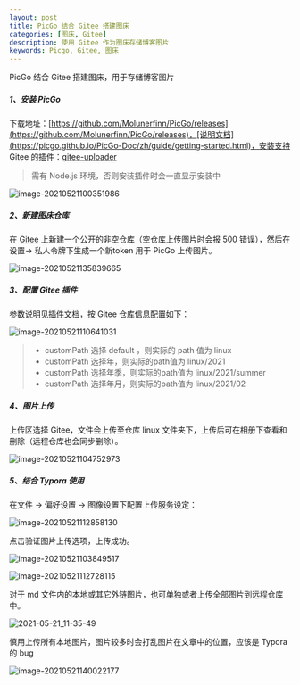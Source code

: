 ```yaml
---
layout: post
title: PicGo 结合 Gitee 搭建图床
categories: [图床, Gitee]
description: 使用 Gitee 作为图床存储博客图片
keywords: Picgo, Gitee, 图床
---
```


PicGo 结合 Gitee 搭建图床，用于存储博客图片

##### 1、安装 PicGo 

下载地址：[https://github.com/Molunerfinn/PicGo/releases](https://github.com/Molunerfinn/PicGo/releases)，[说明文档](https://picgo.github.io/PicGo-Doc/zh/guide/getting-started.html)，安装支持 Gitee 的插件：[gitee-uploader](https://github.com/lizhuangs/picgo-plugin-gitee-uploader)

> 需有 Node.js 环境，否则安装插件时会一直显示安装中

![image-20210521100351986](https://cdn.jsdelivr.net/gh/FlyNine/cloudimage/win/image-20210521100351986.png)

##### 2、新建图床仓库

在 [Gitee](https://gitee.com) 上新建一个公开的非空仓库（空仓库上传图片时会报 500 错误），然后在设置-> 私人令牌下生成一个新token 用于 PicGo 上传图片。

![image-20210521135839665](https://cdn.jsdelivr.net/gh/FlyNine/cloudimage/win/image-20210521135839665.png)

##### 3、配置 Gitee 插件

参数说明见[插件文档](https://github.com/lizhuangs/picgo-plugin-gitee-uploader)，按 Gitee 仓库信息配置如下：

![image-20210521110641031](https://cdn.jsdelivr.net/gh/FlyNine/cloudimage/win/image-20210521104752973.png)

> - customPath 选择 default ，则实际的 path 值为 linux
> - customPath 选择年，则实际的path值为 linux/2021
> - customPath 选择年季，则实际的path值为 linux/2021/summer
> - customPath 选择年月，则实际的path值为 linux/2021/02

##### 4、图片上传

上传区选择 Gitee，文件会上传至仓库 linux 文件夹下，上传后可在相册下查看和删除（远程仓库也会同步删除）。

![image-20210521104752973](https://cdn.jsdelivr.net/gh/FlyNine/cloudimage/win/image-20210521110641031.png)

##### 5、结合 Typora 使用

在文件 -> 偏好设置 -> 图像设置下配置上传服务设定：

![image-20210521112858130](https://cdn.jsdelivr.net/gh/FlyNine/cloudimage/win/image-20210521112728115.png)

点击验证图片上传选项，上传成功。

![image-20210521103849517](https://cdn.jsdelivr.net/gh/FlyNine/cloudimage/win/image-20210521112858130.png)

![image-20210521112728115](https://cdn.jsdelivr.net/gh/FlyNine/cloudimage/win/image-20210521103849517.png)

对于 md 文件内的本地或其它外链图片，也可单独或者上传全部图片到远程仓库中。

![2021-05-21_11-35-49](https://cdn.jsdelivr.net/gh/FlyNine/cloudimage/win/2021-05-21_11-35-49.png)

慎用上传所有本地图片，图片较多时会打乱图片在文章中的位置，应该是 Typora 的 bug

![image-20210521140022177](https://cdn.jsdelivr.net/gh/FlyNine/cloudimage/win/image-20210521140022177.png)

